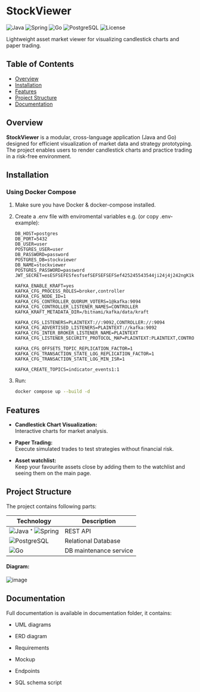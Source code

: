 # StockViewer
![Java](https://img.shields.io/badge/Java-21-ED8B00?style=flat-square&logo=openjdk)
![Spring](https://img.shields.io/badge/Spring_3.4.5-6DB33F?style=flat-square&logo=spring)
![Go](https://img.shields.io/badge/Go-1.21+-00ADD8?style=flat-square&logo=go)
![PostgreSQL](https://img.shields.io/badge/PostgreSQL-15+-4169E1?style=flat-square&logo=postgresql)
![License](https://img.shields.io/badge/License-MIT-blue.svg?style=flat-square)

Lightweight asset market viewer for visualizing candlestick charts and paper trading.


## Table of Contents

- [Overview](#overview)
- [Installation](#installation)
- [Features](#features)
- [Project Structure](#project-structure)
- [Documentation](#documentation)


## Overview

**StockViewer** is a modular, cross-language application (Java and Go) designed for efficient visualization of market data and strategy prototyping. The project enables users to render candlestick charts and practice trading in a risk-free environment. 

## Installation

### Using Docker Compose

1. Make sure you have Docker & docker-compose installed.

2. Create a .env file with enviromental variables e.g. (or copy .env-example):

    ```
    DB_HOST=postgres
    DB_PORT=5432
    DB_USER=user
    POSTGRES_USER=user
    DB_PASSWORD=password
    POSTGRES_DB=stockviewer
    DB_NAME=stockviewer
    POSTGRES_PASSWORD=password
    JWT_SECRET=esESFSEFESfesfsefSEFSEFSEFSef425245543544ji24j4j242ngK1kn12nfkeafn53342iiSFESfijakkna32532jjsEEEsjesesjjoojimni
    
    KAFKA_ENABLE_KRAFT=yes
    KAFKA_CFG_PROCESS_ROLES=broker,controller
    KAFKA_CFG_NODE_ID=1
    KAFKA_CFG_CONTROLLER_QUORUM_VOTERS=1@kafka:9094
    KAFKA_CFG_CONTROLLER_LISTENER_NAMES=CONTROLLER
    KAFKA_KRAFT_METADATA_DIR=/bitnami/kafka/data/kraft
    
    KAFKA_CFG_LISTENERS=PLAINTEXT://:9092,CONTROLLER://:9094
    KAFKA_CFG_ADVERTISED_LISTENERS=PLAINTEXT://kafka:9092
    KAFKA_CFG_INTER_BROKER_LISTENER_NAME=PLAINTEXT
    KAFKA_CFG_LISTENER_SECURITY_PROTOCOL_MAP=PLAINTEXT:PLAINTEXT,CONTROLLER:PLAINTEXT
    
    KAFKA_CFG_OFFSETS_TOPIC_REPLICATION_FACTOR=1
    KAFKA_CFG_TRANSACTION_STATE_LOG_REPLICATION_FACTOR=1
    KAFKA_CFG_TRANSACTION_STATE_LOG_MIN_ISR=1
    
    KAFKA_CREATE_TOPICS=indicator_events1:1
    ```

3. Run:
   ```bash
   docker compose up --build -d
   ```

## Features

- **Candlestick Chart Visualization:**  
  Interactive charts for market analysis.

- **Paper Trading:**  
  Execute simulated trades to test strategies without financial risk.

- **Asset watchlist:**  
  Keep your favourite assets close by adding them to the watchlist and seeing them on the main page.

## Project Structure

The project contains following parts:
  
  | Technology | Description |
|-----------|-------------|
| ![Java](https://img.shields.io/badge/Java-ED8B00?style=flat-square&logo=openjdk&logoColor=white) ⁺ ![Spring](https://img.shields.io/badge/Spring-6DB33F?style=flat-square&logo=spring&logoColor=white) | REST API |
| ![PostgreSQL](https://img.shields.io/badge/PostgreSQL-4169E1?style=flat-square&logo=postgresql&logoColor=white) | Relational Database |
| ![Go](https://img.shields.io/badge/Go-00ADD8?style=flat-square&logo=go&logoColor=white) | DB maintenance service |


#### Diagram:

  ![image](https://github.com/user-attachments/assets/54f757fd-a5fc-4d15-994e-2468d11fab6b)

## Documentation

 Full documentation is available in documentation folder, it contains:
  - UML diagrams

  - ERD diagram

  - Requirements

  - Mockup

  - Endpoints

  - SQL schema script
  